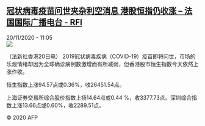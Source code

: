 <!--1605869717000-->
[冠状病毒疫苗问世夹杂利空消息 港股恒指仍收涨 – 法国国际广播电台 - RFI](http://www.rfi.fr//cn/contenu/20201120-%E5%86%A0%E7%8A%B6%E7%97%85%E6%AF%92%E7%96%AB%E8%8B%97%E9%97%AE%E4%B8%96%E5%A4%B9%E6%9D%82%E5%88%A9%E7%A9%BA%E6%B6%88%E6%81%AF-%E6%B8%AF%E8%82%A1%E6%81%92%E6%8C%87%E4%BB%8D%E6%94%B6%E6%B6%A8)
------

<div>20/11/2020 - 11:05</div><img src="https://s.rfi.fr/media/display/268c3fd8-2b1d-11eb-8a85-005056bf87d6/w:310/p:16x9/eco0006b.201120180502.jpg"><div class="t-content__body u-clearfix"><p>（法新社香港20日电）    2019冠状病毒疾病（COVID-19）疫苗即将问世，市场的乐观情绪却因为全球确诊病例数激增而有所减弱，但香港股市恒生指数今天依然上涨作收。</p><p>    恒生指数上涨94.57点或0.36%，收26451.54点。</p><p>    上海证券交易所综合股价指数上扬14.64点或0.44 %，收3377.73点。深圳综合指数上涨13.66点或0.60%，收2289.51点。</p><p class="t-copyright">© 2020 AFP</p>        </div>
